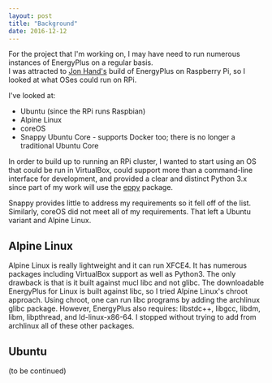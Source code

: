 ```yaml
---
layout: post
title: "Background"
date: 2016-12-12
---
```

For the project that I'm working on, I may have need to run numerous instances of EnergyPlus on a regular basis.  
I was attracted to [Jon Hand's](https://www.linkedin.com/pulse/energyplus-esp-r-distributions-disk-image-raspberry-pi-jon-hand) 
build of EnergyPlus on Raspberry Pi, so I looked at what OSes could run on RPi.

I've looked at:

* Ubuntu (since the RPi runs Raspbian)
* Alpine Linux
* coreOS
* Snappy Ubuntu Core - supports Docker too; there is no longer a traditional Ubuntu Core

In order to build up to running an RPi cluster, I wanted to start using an OS that could be run in VirtualBox, could support
more than a command-line interface for development, and provided a clear and distinct Python 3.x since part of my work will use the 
[eppy](https://pypi.python.org/pypi/eppy) package.

Snappy provides little to address my requirements so it fell off of the list.  Similarly, coreOS did not meet all of my requirements.
That left a Ubuntu variant and Alpine Linux.

## Alpine Linux

Alpine Linux is really lightweight and it can run XFCE4.  It has numerous packages including VirtualBox support as well as Python3.  The only 
drawback is that is it built against mucl libc and not glibc.  The downloadable EnergyPlus for Linux is built against
libc, so I tried Alpine Linux's chroot approach.  Using chroot, one can run libc programs by adding the archlinux glibc package.
However, EnergyPlus also requires: libstdc++, libgcc, libdm, libm, libpthread, and ld-linux-x86-64.  I stopped without
trying to add from archlinux all of these other packages.

## Ubuntu

(to be continued)

